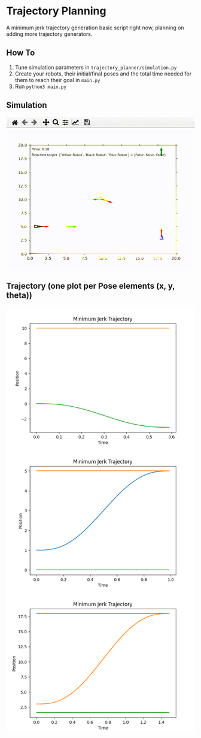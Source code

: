 # Trajectory Planning

A minimum jerk trajectory generation basic script right now, planning on adding more trajectory generators.

## How To

1. Tune simulation parameters in `trajectory_planner/simulation.py`
2. Create your robots, their initial/final poses and the total time needed for them to reach their goal in `main.py`
3. Run `python3 main.py`

## Simulation

![anim](res/minimum_jerk.gif)

## Trajectory (one plot per Pose elements (x, y, theta))

![im1](res/min_jerk_traj1.png)
![im2](res/min_jerk_traj2.png)
![im3](res/min_jerk_traj3.png)